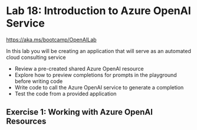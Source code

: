 # Lab 18: Introduction to Azure OpenAI Service
https://aka.ms/bootcamp/OpenAILab

In this lab you will be creating an application that will serve as an automated cloud consulting service

- Review a pre-created shared Azure OpenAI resource
- Explore how to preview completions for prompts in the playground before writing code
- Write code to call the Azure OpenAI service to generate a completion
- Test the code from a provided application


## Exercise 1: Working with Azure OpenAI Resources